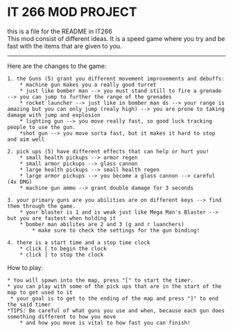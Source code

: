 IT 266 MOD PROJECT
=================

this is a file for the README in IT266  
This mod consist of different ideas. It is a speed game where you try and be fast with the items that are given to you.

---

Here are the changes to the game:

    1. the Guns (5) grant you different movement improvements and debuffs:
        * machine gun makes you a really good turret  
        * just like bomber man --> you must stand still to fire a grenade --> you can jump to further the range of the grenades
        * rocket launcher --> just like in bomber man ds --> your range is amazing but you can only jump (realy high) --> you are prone to taking damage with jump and explosion
        * lighting gun --> you move really fast, so good luck tracking people to use the gun.
        *shot gun --> you move sorta fast, but it makes it hard to stop and aim well

    2. pick ups (5) have different effects that can help or hurt you!
        * small health pickups --> armor regen
        * small armor pickups --> glass cannon
        * large health pickups --> small health regen
        * large armor pickups --> you become a glass cannon --> careful (4x DMG)
        * machine gun ammo --> grant double damage for 3 seconds  

    3. your primary guns are you abilities are on different keys --> find them through the game.
        * your blaster is 1 and is weak just like Mega Man's Blaster --> but you are fastest when holding it
        * bomber man abilites are 2 and 3 (g and r luanchers)
            * make sure to check the settings for the gun binding!

    4. there is a start time and a stop time clock
        * click [ to begin the clock
        * click ] to stop the clock


How to play: 
    
    * You will spawn into the map, press "[" to start the timer.
    * you can play with some of the pick ups that are in the start of the map to get used to it 
     * your goal is to get to the ending of the map and press "]" to end the said timer
    *TIPS: Be careful of what guns you use and when, because each gun does something different to how you move
        * and how you move is vital to how fast you can finish!

